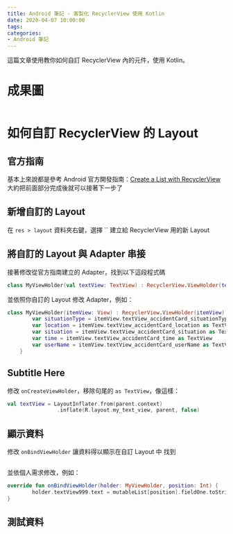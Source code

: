 ```yaml
---
title: Android 筆記 - 客製化 RecyclerView 使用 Kotlin
date: 2020-04-07 10:00:00
tags:
categories: 
- Android 筆記
---
```

這篇文章使用教你如何自訂 RecyclerView 內的元件，使用 Kotlin。
<!-- more -->
# 成果圖
![]()

# 如何自訂 RecyclerView 的 Layout
## 官方指南
基本上來說都是參考 Android 官方開發指南：[Create a List with RecyclerView](https://developer.android.com/guide/topics/ui/layout/recyclerview)
大約把前面部分完成後就可以接著下一步了

## 新增自訂的 Layout
在 `res > layout` 資料夾右鍵，選擇 `` 建立給 RecyclerView 用的新 Layout

## 將自訂的 Layout 與 Adapter 串接
接著修改從官方指南建立的 Adapter，找到以下這段程式碼
```kotlin
class MyViewHolder(val textView: TextView) : RecyclerView.ViewHolder(textView)
```

並依照你自訂的 Layout 修改 Adapter，例如：
```kotlin
class MyViewHolder(itemView: View) : RecyclerView.ViewHolder(itemView) {
        var situationType = itemView.textView_accidentCard_situationType as TextView
        var location = itemView.textView_accidentCard_location as TextView
        var situation = itemView.textView_accidentCard_situation as TextView
        var time = itemView.textView_accidentCard_time as TextView
        var userName = itemView.textView_accidentCard_userName as TextView
    }
```

## Subtitle Here
修改 `onCreateViewHolder`，移除句尾的 `as TextView`，像這樣：
```kotlin
val textView = LayoutInflater.from(parent.context)
                .inflate(R.layout.my_text_view, parent, false)
```

## 顯示資料
修改 `onBindViewHolder` 讓資料得以顯示在自訂 Layout 中
找到
```kotlin

```

並依個人需求修改，例如：
```kotlin
override fun onBindViewHolder(holder: MyViewHolder, position: Int) {
        holder.textView999.text = mutableList[position].fieldOne.toString()
}
```

## 測試資料

```kotlin

```